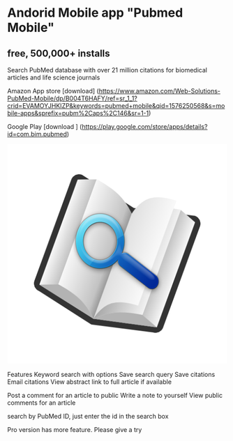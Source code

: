 # Andorid Mobile app "Pubmed Mobile"

## free, 500,000+ installs

Search PubMed database with over 21 million citations for biomedical articles and life science journals

Amazon App store
[download] (https://www.amazon.com/Web-Solutions-PubMed-Mobile/dp/B004T6HAFY/ref=sr_1_1?crid=EVAMOYJHKIZP&keywords=pubmed+mobile&qid=1576250568&s=mobile-apps&sprefix=pubm%2Caps%2C146&sr=1-1)


Google Play
[download ] (https://play.google.com/store/apps/details?id=com.bim.pubmed)

![alt text](https://github.com/hongpingliang/mobile_app_pubmed_mobile/blob/master/icon.png?raw=true "PubMed Mobile")



Features
Keyword search with options
Save search query
Save citations
Email citations
View abstract
link to full article if available

Post a comment for an article to public
Write a note to yourself
View public comments for an article

search by PubMed ID, just enter the id in the search box

Pro version has more feature. Please give a try
